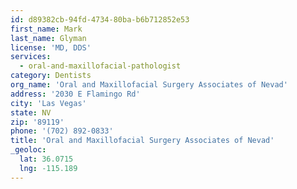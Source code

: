 ```yaml
---
id: d89382cb-94fd-4734-80ba-b6b712852e53
first_name: Mark
last_name: Glyman
license: 'MD, DDS'
services:
  - oral-and-maxillofacial-pathologist
category: Dentists
org_name: 'Oral and Maxillofacial Surgery Associates of Nevad'
address: '2030 E Flamingo Rd'
city: 'Las Vegas'
state: NV
zip: '89119'
phone: '(702) 892-0833'
title: 'Oral and Maxillofacial Surgery Associates of Nevad'
_geoloc:
  lat: 36.0715
  lng: -115.189
---
```

